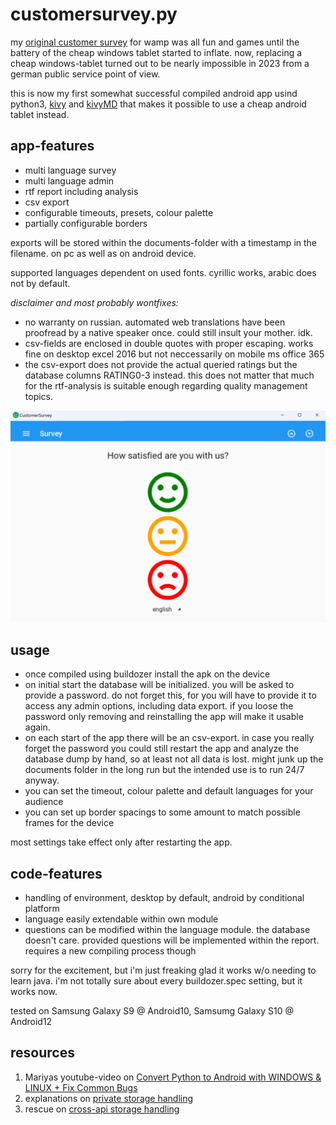 # customersurvey.py

my [original customer survey](https://github.com/erroronline1/customersurvey) for wamp was all fun and games until the battery of the cheap windows tablet started to inflate. now, replacing a cheap windows-tablet turned out to be nearly impossible in 2023 from a german public service point of view.

this is now my first somewhat successful compiled android app usind python3, [kivy](https://kivy.org/) and [kivyMD](https://kivymd.readthedocs.io) that makes it possible to use a cheap android tablet instead.

## app-features

* multi language survey
* multi language admin
* rtf report including analysis
* csv export
* configurable timeouts, presets, colour palette
* partially configurable borders

exports will be stored within the documents-folder with a timestamp in the filename. on pc as well as on android device.

supported languages dependent on used fonts. cyrillic works, arabic does not by default.

*disclaimer and most probably wontfixes:*
* no warranty on russian. automated web translations have been proofread by a native speaker once. could still insult your mother. idk.
* csv-fields are enclosed in double quotes with proper escaping. works fine on desktop excel 2016 but not neccessarily on mobile ms office 365
* the csv-export does not provide the actual queried ratings but the database columns RATING0-3 instead. this does not matter that much for the rtf-analysis is suitable enough regarding quality management topics.  

![screenshot](https://raw.githubusercontent.com/erroronline1/customersurvey.py/master/images/screenshot.png)

## usage

* once compiled using buildozer install the apk on the device
* on initial start the database will be initialized. you will be asked to provide a password. do not forget this, for you will have to provide it to access any admin options, including data export. if you loose the password only removing and reinstalling the app will make it usable again.
* on each start of the app there will be an csv-export. in case you really forget the password you could still restart the app and analyze the database dump by hand, so at least not all data is lost. might junk up the documents folder in the long run but the intended use is to run 24/7 anyway.
* you can set the timeout, colour palette and default languages for your audience
* you can set up border spacings to some amount to match possible frames for the device

most settings take effect only after restarting the app. 

## code-features

* handling of environment, desktop by default, android by conditional platform
* language easily extendable within own module
* questions can be modified within the language module. the database doesn't care. provided questions will be implemented within the report. requires a new compiling process though

sorry for the excitement, but i'm just freaking glad it works w/o needing to learn java. i'm not totally sure about every buildozer.spec setting, but it works now.

tested on Samsung Galaxy S9 @ Android10, Samsumg Galaxy S10 @ Android12

## resources

1. Mariyas youtube-video on [Convert Python to Android with WINDOWS & LINUX + Fix Common Bugs](https://www.youtube.com/watch?v=VsTaM057rdc)
2. explanations on [private storage handling](https://github.com/Android-for-Python/Android-for-Python-Users#private-storage)
3. rescue on [cross-api storage handling](https://github.com/Android-for-Python/androidstorage4kivy)

